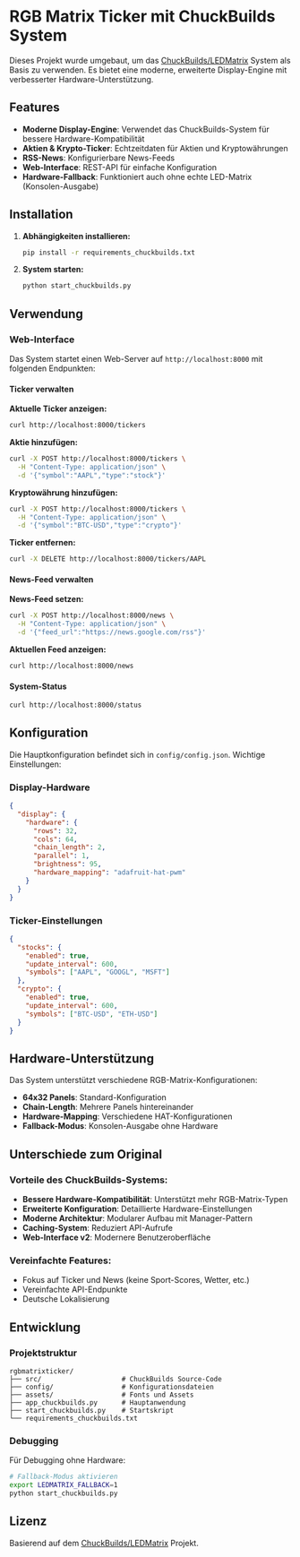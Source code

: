 # RGB Matrix Ticker mit ChuckBuilds System

Dieses Projekt wurde umgebaut, um das [ChuckBuilds/LEDMatrix](https://github.com/ChuckBuilds/LEDMatrix) System als Basis zu verwenden. Es bietet eine moderne, erweiterte Display-Engine mit verbesserter Hardware-Unterstützung.

## Features

- **Moderne Display-Engine**: Verwendet das ChuckBuilds-System für bessere Hardware-Kompatibilität
- **Aktien & Krypto-Ticker**: Echtzeitdaten für Aktien und Kryptowährungen
- **RSS-News**: Konfigurierbare News-Feeds
- **Web-Interface**: REST-API für einfache Konfiguration
- **Hardware-Fallback**: Funktioniert auch ohne echte LED-Matrix (Konsolen-Ausgabe)

## Installation

1. **Abhängigkeiten installieren:**
   ```bash
   pip install -r requirements_chuckbuilds.txt
   ```

2. **System starten:**
   ```bash
   python start_chuckbuilds.py
   ```

## Verwendung

### Web-Interface

Das System startet einen Web-Server auf `http://localhost:8000` mit folgenden Endpunkten:

#### Ticker verwalten

**Aktuelle Ticker anzeigen:**
```bash
curl http://localhost:8000/tickers
```

**Aktie hinzufügen:**
```bash
curl -X POST http://localhost:8000/tickers \
  -H "Content-Type: application/json" \
  -d '{"symbol":"AAPL","type":"stock"}'
```

**Kryptowährung hinzufügen:**
```bash
curl -X POST http://localhost:8000/tickers \
  -H "Content-Type: application/json" \
  -d '{"symbol":"BTC-USD","type":"crypto"}'
```

**Ticker entfernen:**
```bash
curl -X DELETE http://localhost:8000/tickers/AAPL
```

#### News-Feed verwalten

**News-Feed setzen:**
```bash
curl -X POST http://localhost:8000/news \
  -H "Content-Type: application/json" \
  -d '{"feed_url":"https://news.google.com/rss"}'
```

**Aktuellen Feed anzeigen:**
```bash
curl http://localhost:8000/news
```

#### System-Status

```bash
curl http://localhost:8000/status
```

## Konfiguration

Die Hauptkonfiguration befindet sich in `config/config.json`. Wichtige Einstellungen:

### Display-Hardware
```json
{
  "display": {
    "hardware": {
      "rows": 32,
      "cols": 64,
      "chain_length": 2,
      "parallel": 1,
      "brightness": 95,
      "hardware_mapping": "adafruit-hat-pwm"
    }
  }
}
```

### Ticker-Einstellungen
```json
{
  "stocks": {
    "enabled": true,
    "update_interval": 600,
    "symbols": ["AAPL", "GOOGL", "MSFT"]
  },
  "crypto": {
    "enabled": true,
    "update_interval": 600,
    "symbols": ["BTC-USD", "ETH-USD"]
  }
}
```

## Hardware-Unterstützung

Das System unterstützt verschiedene RGB-Matrix-Konfigurationen:

- **64x32 Panels**: Standard-Konfiguration
- **Chain-Length**: Mehrere Panels hintereinander
- **Hardware-Mapping**: Verschiedene HAT-Konfigurationen
- **Fallback-Modus**: Konsolen-Ausgabe ohne Hardware

## Unterschiede zum Original

### Vorteile des ChuckBuilds-Systems:
- **Bessere Hardware-Kompatibilität**: Unterstützt mehr RGB-Matrix-Typen
- **Erweiterte Konfiguration**: Detaillierte Hardware-Einstellungen
- **Moderne Architektur**: Modularer Aufbau mit Manager-Pattern
- **Caching-System**: Reduziert API-Aufrufe
- **Web-Interface v2**: Modernere Benutzeroberfläche

### Vereinfachte Features:
- Fokus auf Ticker und News (keine Sport-Scores, Wetter, etc.)
- Vereinfachte API-Endpunkte
- Deutsche Lokalisierung

## Entwicklung

### Projektstruktur
```
rgbmatrixticker/
├── src/                    # ChuckBuilds Source-Code
├── config/                 # Konfigurationsdateien
├── assets/                 # Fonts und Assets
├── app_chuckbuilds.py      # Hauptanwendung
├── start_chuckbuilds.py    # Startskript
└── requirements_chuckbuilds.txt
```

### Debugging

Für Debugging ohne Hardware:
```bash
# Fallback-Modus aktivieren
export LEDMATRIX_FALLBACK=1
python start_chuckbuilds.py
```

## Lizenz

Basierend auf dem [ChuckBuilds/LEDMatrix](https://github.com/ChuckBuilds/LEDMatrix) Projekt.
